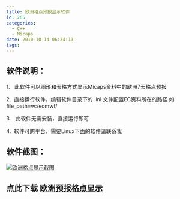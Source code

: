 ```yaml
---
title: 欧洲格点预报显示软件
id: 265
categories:
  - C++
  - Micaps
date: 2010-10-14 06:34:13
tags:
---
```


## 软件说明：

1\.   此软件可以图形和表格方式显示Micaps资料中的欧洲7天格点预报

2\.  直接运行软件，编辑软件目录下的 .ini 文件配置EC资料所在的路径 如 file_path=w:/ecmwf/

3\.   此软件无需安装，直接运行即可

4\.  软件可跨平台，需要Linux下面的软件请联系我

## 软件截图：

[![](http://lyqx.de/blog/wp-content/uploads/2010/10/2010-10-14-14-24-39-300x216.jpg "欧洲格点显示截图")](http://lyqx.de/blog/wp-content/uploads/2010/10/2010-10-14-14-24-39.jpg)

## 点此下载 [欧洲预报格点显示](http://lyqx.de/blog/wp-content/uploads/2010/10/ec-fc2.exe)